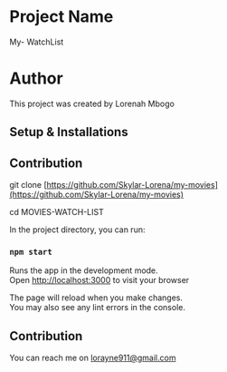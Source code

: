 # Project Name
My- WatchList

# Author

This project was created by Lorenah Mbogo

## Setup & Installations

## Contribution
git clone  [https://github.com/Skylar-Lorena/my-movies](https://github.com/Skylar-Lorena/my-movies)

cd MOVIES-WATCH-LIST

In the project directory, you can run:

### `npm start`

Runs the app in the development mode.\
Open [http://localhost:3000](http://localhost:3000) to visit your browser

The page will reload when you make changes.\
You may also see any lint errors in the console.

## Contribution

You can reach me on lorayne911@gmail.com



























